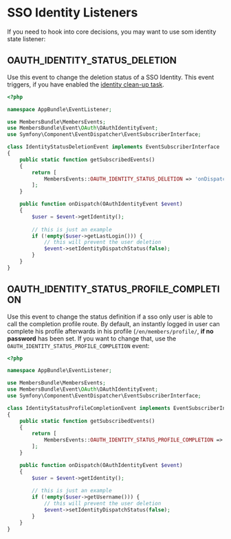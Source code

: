 # SSO Identity Listeners
If you need to hook into core decisions, you may want to use som identity state listener:

## OAUTH_IDENTITY_STATUS_DELETION
Use this event to change the deletion status of a SSO Identity.
This event triggers, if you have enabled the [identity clean-up task](./31_Listener.md).

```php
<?php

namespace AppBundle\EventListener;

use MembersBundle\MembersEvents;
use MembersBundle\Event\OAuth\OAuthIdentityEvent;
use Symfony\Component\EventDispatcher\EventSubscriberInterface;

class IdentityStatusDeletionEvent implements EventSubscriberInterface
{
    public static function getSubscribedEvents()
    {
        return [
            MembersEvents::OAUTH_IDENTITY_STATUS_DELETION => 'onDispatch'
        ];
    }

    public function onDispatch(OAuthIdentityEvent $event)
    {
        $user = $event->getIdentity();
   
        // this is just an example
        if (!empty($user->getLastLogin())) {
            // this will prevent the user deletion
            $event->setIdentityDispatchStatus(false);
        }
    }
}
```

## OAUTH_IDENTITY_STATUS_PROFILE_COMPLETION
Use this event to change the status definition if a sso only user is able to call the completion profile route. 
By default, an instantly logged in user can complete his profile afterwards in his profile (`/en/members/profile/`, **if no password** has been set.
If you want to change that, use the `OAUTH_IDENTITY_STATUS_PROFILE_COMPLETION` event:

```php
<?php

namespace AppBundle\EventListener;

use MembersBundle\MembersEvents;
use MembersBundle\Event\OAuth\OAuthIdentityEvent;
use Symfony\Component\EventDispatcher\EventSubscriberInterface;

class IdentityStatusProfileCompletionEvent implements EventSubscriberInterface
{
    public static function getSubscribedEvents()
    {
        return [
            MembersEvents::OAUTH_IDENTITY_STATUS_PROFILE_COMPLETION => 'onDispatch'
        ];
    }

    public function onDispatch(OAuthIdentityEvent $event)
    {
        $user = $event->getIdentity();
   
        // this is just an example
        if (!empty($user->getUsername())) {
            // this will prevent the user deletion
            $event->setIdentityDispatchStatus(false);
        }
    }
}
```